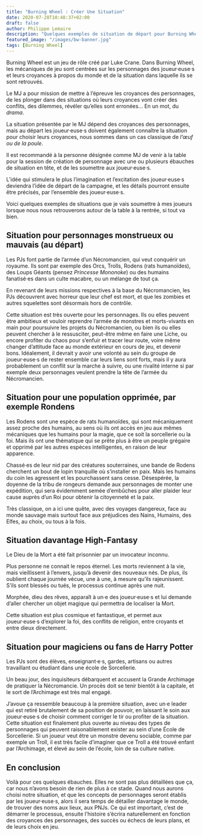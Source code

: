 ```yaml
---
title: "Burning Wheel : Créer Une Situation"
date: 2020-07-28T10:48:37+02:00
draft: false
author: Philippe Lemaire
description: "Quelques exemples de situation de départ pour Burning Wheel."
featured_image: "/images/bw-banner.jpg"
tags: [Burning Wheel]
---
```



Burning Wheel est un jeu de rôle créé par Luke Crane. Dans Burning Wheel, les mécaniques de jeu sont centrées sur les personnages des joueur·euse·s et leurs croyances à propos du monde et de la situation dans laquelle ils se  sont retrouvés.

Le MJ a pour mission de mettre à l’épreuve les croyances des personnages, de les plonger dans des situations où leurs croyances vont créer des conflits, des dilemmes, révéler qu’elles sont erronées…
En un mot, du *drama*.

La situation présentée par le MJ dépend des croyances des personnages, mais au départ les joueur·euse·s doivent également connaître la situation pour choisir leurs croyances, nous sommes dans un cas classique de *l’œuf ou de la poule*.

Il est recommandé à la personne désignée comme MJ de venir à la table pour la session de création de personnage avec une ou plusieurs ébauches de situation en tête, et de les soumettre aux joueur·euse·s.

L’idée qui stimulera le plus l’imagination et l’excitation des joueur·euse·s deviendra l’idée de départ de la campagne, et les détails pourront ensuite être précisés, par l’ensemble des joueur·euse·s.

Voici quelques exemples de situations que je vais soumettre à mes joueurs lorsque nous nous retrouverons autour de la table à la rentrée, si tout va bien.


## Situation pour personnages monstrueux ou mauvais (au départ)

Les PJs font partie de l’armée d’un Nécromancien, qui veut conquérir un royaume. Ils sont par exemple des Orcs, Trolls, Rodens (rats humanoïdes), des Loups Géants (pensez *Princesse Mononoke*) ou des humains fanatisé·es dans un culte macabre, ou un mélange de tout ça.

En revenant de leurs missions respectives à la base du Nécromancien, les PJs découvrent avec horreur que leur chef est mort, et que les zombies et autres squelettes sont désormais hors de contrôle.

Cette situation est très ouverte pour les personnages. Ils ou elles peuvent être ambitieux et vouloir reprendre l’armée de monstres et morts-vivants en main pour poursuivre les projets du Nécromancien, ou bien ils ou elles peuvent chercher à le ressusciter, peut-être même en faire une Liche, ou encore profiter du chaos pour s’enfuir et tracer leur route, voire même changer d’attitude face au monde extérieur en cours de jeu, et devenir bons.
Idéalement, il devrait y avoir une volonté au sein du groupe de joueur·euse·s de rester ensemble car leurs liens sont forts, mais il y aura probablement un conflit sur la marche à suivre, ou une rivalité interne si par exemple deux personnages veulent prendre la tête de l’armée du Nécromancien.

## Situation pour une population opprimée, par exemple Rondens 

Les Rodens sont une espèce de rats humanoïdes, qui sont mécaniquement assez proche des humains, au sens où ils ont accès en jeu aux mêmes mécaniques que les humains pour la magie, que ce soit la sorcellerie ou la foi.
Mais ils ont une thématique qui se prête plus à être un peuple grégaire et opprimé par les autres espèces intelligentes, en raison de leur apparence.

Chassé·es de leur nid par des créatures souterraines, une bande de Rodens cherchent un bout de lopin tranquille où s’installer en paix. Mais les humains du coin les agressent et les pourchassent sans cesse. Désespérée, la doyenne de la tribu de rongeurs demande aux personnages de monter une expédition, qui sera évidemment semée d’embûches pour aller plaider leur cause auprès d’un Roi pour obtenir la citoyenneté et la paix. 

Très classique, on a ici une quête, avec des voyages dangereux, face au monde sauvage mais surtout face aux préjudices des Nains, Humains, des Elfes, au choix, ou tous à la fois.

## Situation davantage High-Fantasy 

Le Dieu de la Mort a été fait prisonnier par un invocateur inconnu. 

Plus personne ne connait le repos éternel. Les morts reviennent à la vie, mais vieillissent à l’envers, jusqu’à devenir des nouveaux nés. De plus, ils oublient chaque journée vécue, une à une, à mesure qu’ils rajeunissent. S’ils sont blessés ou tués, le processus continue après une nuit. 

Morphée, dieu des rêves, apparaît à un·e des joueur·euse·s et lui demande d’aller chercher un objet magique qui permettra de localiser la Mort. 

Cette situation est plus cosmique et fantastique, et permet aux joueur·euse·s d’explorer la foi, des conflits de religion, entre croyants et entre dieux directement.

## Situation pour magiciens ou fans de Harry Potter

Les PJs sont des élèves, enseignant·e·s, gardes, artisans ou autres travaillant ou étudiant dans une école de Sorcellerie. 

Un beau jour, des inquisiteurs débarquent et accusent la Grande Archimage de pratiquer la Nécromancie. 
Un procès doit se tenir bientôt à la capitale, et le sort de l’Archimage est très mal engagé.

J’avoue ça ressemble beaucoup à la première situation, avec un·e leader qui est retiré brutalement de sa position de pouvoir, en laissant le soin aux joueur·euse·s de choisir comment corriger le tir ou profiter de la situation.
Cette situation est finalement plus ouverte au niveau des types de personnages qui peuvent raisonablement exister au sein d’une École de Sorcellerie. Si un joueur veut être un monstre devenu sociable, comme par exemple un Troll, il est très facile d’imaginer que ce Troll a été trouvé enfant par l’Archimage, et élevé au sein de l’école, loin de sa culture native.

## En conclusion

Voilà pour ces quelques ébauches. Elles ne sont pas plus détaillées que ça, car nous n’avons besoin de rien de plus à ce stade. 
Quand nous aurons choisi notre  situation, et que les concepts de personnages seront établis par les joueur·euse·s, alors il sera temps de détailler davantage le monde, de trouver des noms aux lieux, aux PNJs. 
Ce qui est important, c’est de démarrer le processus, ensuite l’histoire s’écrira naturellement en fonction des croyances des personnages, des succès ou échecs de leurs plans, et de leurs choix en jeu.

